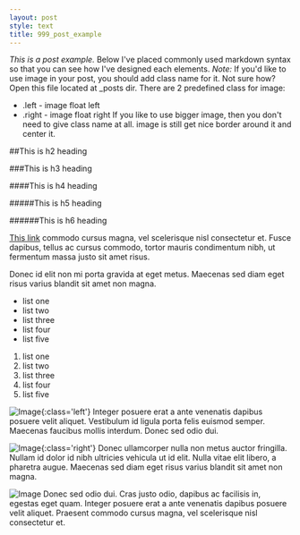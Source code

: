 ```yaml
---
layout: post
style: text
title: 999_post_example
---
```


*This is a post example.*
Below I've placed commonly used markdown syntax so that you can see how I've designed each elements.
*Note:* If you'd like to use image in your post, you should add class name for it.
Not sure how? Open this file located at \_posts dir.
There are 2 predefined class for image:
* .left - image float left
* .right - image float right
If you like to use bigger image, then you don't need to give class name at all.
image is still get nice border around it and center it.

##This is h2 heading

###This is h3 heading

####This is h4 heading

#####This is h5 heading

######This is h6 heading

[This link](https://github.com/studiomohawk) commodo cursus magna, vel scelerisque nisl consectetur et. Fusce dapibus, tellus ac cursus commodo, tortor mauris condimentum nibh, ut fermentum massa justo sit amet risus.

Donec id elit non mi porta gravida at eget metus. Maecenas sed diam eget risus varius blandit sit amet non magna.

* list one
* list two
* list three
* list four
* list five

1. list one
2. list two
3. list three
4. list four
5. list five

![Image](http://placehold.it/100x100){:class='left'}
Integer posuere erat a ante venenatis dapibus posuere velit aliquet. Vestibulum id ligula porta felis euismod semper. Maecenas faucibus mollis interdum. Donec sed odio dui.

![Image](http://placehold.it/100x100){:class='right'}
Donec ullamcorper nulla non metus auctor fringilla. Nullam id dolor id nibh ultricies vehicula ut id elit. Nulla vitae elit libero, a pharetra augue. Maecenas sed diam eget risus varius blandit sit amet non magna.

![Image](http://placehold.it/580x300)
Donec sed odio dui. Cras justo odio, dapibus ac facilisis in, egestas eget quam. Integer posuere erat a ante venenatis dapibus posuere velit aliquet. Praesent commodo cursus magna, vel scelerisque nisl consectetur et.
